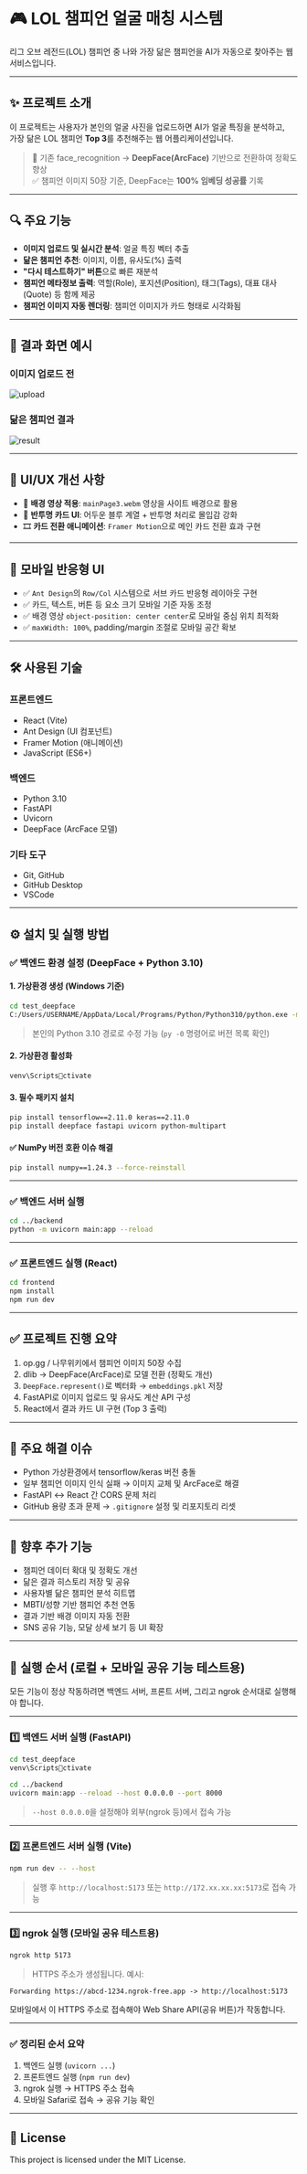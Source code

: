# 🎮 LOL 챔피언 얼굴 매칭 시스템

리그 오브 레전드(LOL) 챔피언 중 나와 가장 닮은 챔피언을 AI가 자동으로 찾아주는 웹서비스입니다.

---

## ✨ 프로젝트 소개

이 프로젝트는 사용자가 본인의 얼굴 사진을 업로드하면 AI가 얼굴 특징을 분석하고,  
가장 닮은 LOL 챔피언 **Top 3**를 추천해주는 웹 어플리케이션입니다.

> 🧠 기존 face_recognition → **DeepFace(ArcFace)** 기반으로 전환하여 정확도 향상  
> ✅ 챔피언 이미지 50장 기준, DeepFace는 **100% 임베딩 성공률** 기록

---

## 🔍 주요 기능

- **이미지 업로드 및 실시간 분석**: 얼굴 특징 벡터 추출  
- **닮은 챔피언 추천**: 이미지, 이름, 유사도(%) 출력  
- **"다시 테스트하기" 버튼**으로 빠른 재분석  
- **챔피언 메타정보 출력**: 역할(Role), 포지션(Position), 태그(Tags), 대표 대사(Quote) 등 함께 제공  
- **챔피언 이미지 자동 렌더링**:  챔피언 이미지가 카드 형태로 시각화됨

---

## 📸 결과 화면 예시

### 이미지 업로드 전
![upload](./public/screenshots/upload.png)

### 닮은 챔피언 결과
![result](./public/screenshots/result.png)

---

## 🎨 UI/UX 개선 사항

- 🎥 **배경 영상 적용**: `mainPage3.webm` 영상을 사이트 배경으로 활용
- 🧊 **반투명 카드 UI**: 어두운 블루 계열 + 반투명 처리로 몰입감 강화
- 🎞️ **카드 전환 애니메이션**: `Framer Motion`으로 메인 카드 전환 효과 구현

---

## 📱 모바일 반응형 UI

- ✅ `Ant Design`의 `Row/Col` 시스템으로 서브 카드 반응형 레이아웃 구현
- ✅ 카드, 텍스트, 버튼 등 요소 크기 모바일 기준 자동 조정
- ✅ 배경 영상 `object-position: center center`로 모바일 중심 위치 최적화
- ✅ `maxWidth: 100%`, padding/margin 조절로 모바일 공간 확보

---

## 🛠 사용된 기술

### 프론트엔드
- React (Vite)
- Ant Design (UI 컴포넌트)
- Framer Motion (애니메이션)
- JavaScript (ES6+)

### 백엔드
- Python 3.10
- FastAPI
- Uvicorn
- DeepFace (ArcFace 모델)

### 기타 도구
- Git, GitHub
- GitHub Desktop
- VSCode

---

## ⚙ 설치 및 실행 방법

### ✅ 백엔드 환경 설정 (DeepFace + Python 3.10)

#### 1. 가상환경 생성 (Windows 기준)
```bash
cd test_deepface
C:/Users/USERNAME/AppData/Local/Programs/Python/Python310/python.exe -m venv venv
```

> 본인의 Python 3.10 경로로 수정 가능 (`py -0` 명령어로 버전 목록 확인)

#### 2. 가상환경 활성화
```bash
venv\Scriptsctivate
```

#### 3. 필수 패키지 설치
```bash
pip install tensorflow==2.11.0 keras==2.11.0
pip install deepface fastapi uvicorn python-multipart
```

#### ✅ NumPy 버전 호환 이슈 해결
```bash
pip install numpy==1.24.3 --force-reinstall
```

---

### ✅ 백엔드 서버 실행
```bash
cd ../backend
python -m uvicorn main:app --reload
```

---

### ✅ 프론트엔드 실행 (React)
```bash
cd frontend
npm install
npm run dev
```

---

## ✅ 프로젝트 진행 요약

1. op.gg / 나무위키에서 챔피언 이미지 50장 수집
2. dlib → DeepFace(ArcFace)로 모델 전환 (정확도 개선)
3. `DeepFace.represent()`로 벡터화 → `embeddings.pkl` 저장
4. FastAPI로 이미지 업로드 및 유사도 계산 API 구성
5. React에서 결과 카드 UI 구현 (Top 3 출력)

---

## 🐞 주요 해결 이슈

- Python 가상환경에서 tensorflow/keras 버전 충돌
- 일부 챔피언 이미지 인식 실패 → 이미지 교체 및 ArcFace로 해결
- FastAPI ↔ React 간 CORS 문제 처리
- GitHub 용량 초과 문제 → `.gitignore` 설정 및 리포지토리 리셋

---

## 🔮 향후 추가 기능

- 챔피언 데이터 확대 및 정확도 개선
- 닮은 결과 히스토리 저장 및 공유
- 사용자별 닮은 챔피언 분석 히트맵
- MBTI/성향 기반 챔피언 추천 연동
- 결과 기반 배경 이미지 자동 전환
- SNS 공유 기능, 모달 상세 보기 등 UI 확장

---

## 🧪 실행 순서 (로컬 + 모바일 공유 기능 테스트용)

모든 기능이 정상 작동하려면 백엔드 서버, 프론트 서버, 그리고 ngrok 순서대로 실행해야 합니다.

---

### 1️⃣ 백엔드 서버 실행 (FastAPI)

```bash
cd test_deepface
venv\Scriptsctivate

cd ../backend
uvicorn main:app --reload --host 0.0.0.0 --port 8000
```

> `--host 0.0.0.0`을 설정해야 외부(ngrok 등)에서 접속 가능

---

### 2️⃣ 프론트엔드 서버 실행 (Vite)

```bash
npm run dev -- --host
```

> 실행 후 `http://localhost:5173` 또는 `http://172.xx.xx.xx:5173`로 접속 가능

---

### 3️⃣ ngrok 실행 (모바일 공유 테스트용)

```bash
ngrok http 5173
```

> HTTPS 주소가 생성됩니다. 예시:

```
Forwarding https://abcd-1234.ngrok-free.app -> http://localhost:5173
```

모바일에서 이 HTTPS 주소로 접속해야 Web Share API(공유 버튼)가 작동합니다.

---

### ✅ 정리된 순서 요약

1. 백엔드 실행 (`uvicorn ...`)
2. 프론트엔드 실행 (`npm run dev`)
3. ngrok 실행 → HTTPS 주소 접속
4. 모바일 Safari로 접속 → 공유 기능 확인

---

## 📄 License

This project is licensed under the MIT License.